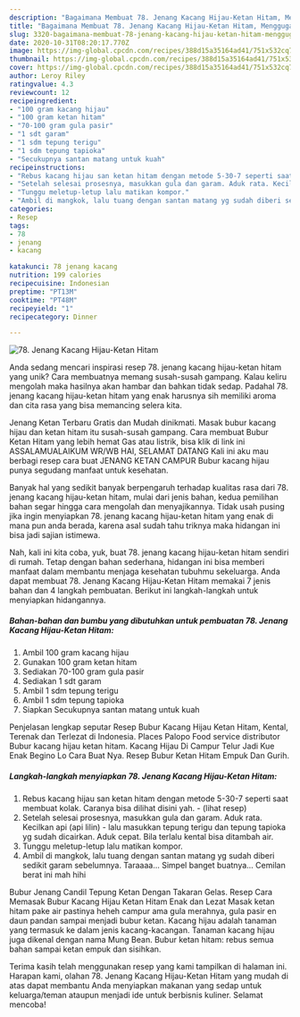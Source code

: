 ```yaml
---
description: "Bagaimana Membuat 78. Jenang Kacang Hijau-Ketan Hitam, Menggugah Selera"
title: "Bagaimana Membuat 78. Jenang Kacang Hijau-Ketan Hitam, Menggugah Selera"
slug: 3320-bagaimana-membuat-78-jenang-kacang-hijau-ketan-hitam-menggugah-selera
date: 2020-10-31T08:20:17.770Z
image: https://img-global.cpcdn.com/recipes/388d15a35164ad41/751x532cq70/78-jenang-kacang-hijau-ketan-hitam-foto-resep-utama.jpg
thumbnail: https://img-global.cpcdn.com/recipes/388d15a35164ad41/751x532cq70/78-jenang-kacang-hijau-ketan-hitam-foto-resep-utama.jpg
cover: https://img-global.cpcdn.com/recipes/388d15a35164ad41/751x532cq70/78-jenang-kacang-hijau-ketan-hitam-foto-resep-utama.jpg
author: Leroy Riley
ratingvalue: 4.3
reviewcount: 12
recipeingredient:
- "100 gram kacang hijau"
- "100 gram ketan hitam"
- "70-100 gram gula pasir"
- "1 sdt garam"
- "1 sdm tepung terigu"
- "1 sdm tepung tapioka"
- "Secukupnya santan matang untuk kuah"
recipeinstructions:
- "Rebus kacang hijau san ketan hitam dengan metode 5-30-7 seperti saat membuat kolak. Caranya bisa dilihat disini yah.             (lihat resep)"
- "Setelah selesai prosesnya, masukkan gula dan garam. Aduk rata. Kecilkan api (api lilin)  lalu masukkan tepung terigu dan tepung tapioka yg sudah dicairkan. Aduk cepat. Bila terlalu kental bisa ditambah air."
- "Tunggu meletup-letup lalu matikan kompor."
- "Ambil di mangkok, lalu tuang dengan santan matang yg sudah diberi sedikit garam sebelumnya. Taraaaa... Simpel banget buatnya... Cemilan berat ini mah hihi"
categories:
- Resep
tags:
- 78
- jenang
- kacang

katakunci: 78 jenang kacang 
nutrition: 199 calories
recipecuisine: Indonesian
preptime: "PT13M"
cooktime: "PT48M"
recipeyield: "1"
recipecategory: Dinner

---
```



![78. Jenang Kacang Hijau-Ketan Hitam](https://img-global.cpcdn.com/recipes/388d15a35164ad41/751x532cq70/78-jenang-kacang-hijau-ketan-hitam-foto-resep-utama.jpg)

Anda sedang mencari inspirasi resep 78. jenang kacang hijau-ketan hitam yang unik? Cara membuatnya memang susah-susah gampang. Kalau keliru mengolah maka hasilnya akan hambar dan bahkan tidak sedap. Padahal 78. jenang kacang hijau-ketan hitam yang enak harusnya sih memiliki aroma dan cita rasa yang bisa memancing selera kita.

Jenang Ketan Terbaru Gratis dan Mudah dinikmati. Masak bubur kacang hijau dan ketan hitam itu susah-susah gampang. Cara membuat Bubur Ketan Hitam yang lebih hemat Gas atau listrik, bisa klik di link ini ASSALAMUALAIKUM WR/WB HAI, SELAMAT DATANG Kali ini aku mau berbagi resep cara buat JENANG KETAN CAMPUR Bubur kacang hijau punya segudang manfaat untuk kesehatan.

Banyak hal yang sedikit banyak berpengaruh terhadap kualitas rasa dari 78. jenang kacang hijau-ketan hitam, mulai dari jenis bahan, kedua pemilihan bahan segar hingga cara mengolah dan menyajikannya. Tidak usah pusing jika ingin menyiapkan 78. jenang kacang hijau-ketan hitam yang enak di mana pun anda berada, karena asal sudah tahu triknya maka hidangan ini bisa jadi sajian istimewa.


Nah, kali ini kita coba, yuk, buat 78. jenang kacang hijau-ketan hitam sendiri di rumah. Tetap dengan bahan sederhana, hidangan ini bisa memberi manfaat dalam membantu menjaga kesehatan tubuhmu sekeluarga. Anda dapat membuat 78. Jenang Kacang Hijau-Ketan Hitam memakai 7 jenis bahan dan 4 langkah pembuatan. Berikut ini langkah-langkah untuk menyiapkan hidangannya.

<!--inarticleads1-->

##### Bahan-bahan dan bumbu yang dibutuhkan untuk pembuatan 78. Jenang Kacang Hijau-Ketan Hitam:

1. Ambil 100 gram kacang hijau
1. Gunakan 100 gram ketan hitam
1. Sediakan 70-100 gram gula pasir
1. Sediakan 1 sdt garam
1. Ambil 1 sdm tepung terigu
1. Ambil 1 sdm tepung tapioka
1. Siapkan Secukupnya santan matang untuk kuah


Penjelasan lengkap seputar Resep Bubur Kacang Hijau Ketan Hitam, Kental, Terenak dan Terlezat di Indonesia. Places Palopo Food service distributor Bubur kacang hijau ketan hitam. Kacang Hijau Di Campur Telur Jadi Kue Enak Begino Lo Cara Buat Nya. Resep Bubur Ketan Hitam Empuk Dan Gurih. 

<!--inarticleads2-->

##### Langkah-langkah menyiapkan 78. Jenang Kacang Hijau-Ketan Hitam:

1. Rebus kacang hijau san ketan hitam dengan metode 5-30-7 seperti saat membuat kolak. Caranya bisa dilihat disini yah. -             (lihat resep)
1. Setelah selesai prosesnya, masukkan gula dan garam. Aduk rata. Kecilkan api (api lilin)  - lalu masukkan tepung terigu dan tepung tapioka yg sudah dicairkan. Aduk cepat. Bila terlalu kental bisa ditambah air.
1. Tunggu meletup-letup lalu matikan kompor.
1. Ambil di mangkok, lalu tuang dengan santan matang yg sudah diberi sedikit garam sebelumnya. Taraaaa... Simpel banget buatnya... Cemilan berat ini mah hihi


Bubur Jenang Candil Tepung Ketan Dengan Takaran Gelas. Resep Cara Memasak Bubur Kacang Hijau Ketan Hitam Enak dan Lezat Masak ketan hitam pake air pastinya heheh campur ama gula merahnya, gula pasir en daun pandan sampai menjadi bubur ketan. Kacang hijau adalah tanaman yang termasuk ke dalam jenis kacang-kacangan. Tanaman kacang hijau juga dikenal dengan nama Mung Bean. Bubur ketan hitam: rebus semua bahan sampai ketan empuk dan sisihkan. 

Terima kasih telah menggunakan resep yang kami tampilkan di halaman ini. Harapan kami, olahan 78. Jenang Kacang Hijau-Ketan Hitam yang mudah di atas dapat membantu Anda menyiapkan makanan yang sedap untuk keluarga/teman ataupun menjadi ide untuk berbisnis kuliner. Selamat mencoba!
